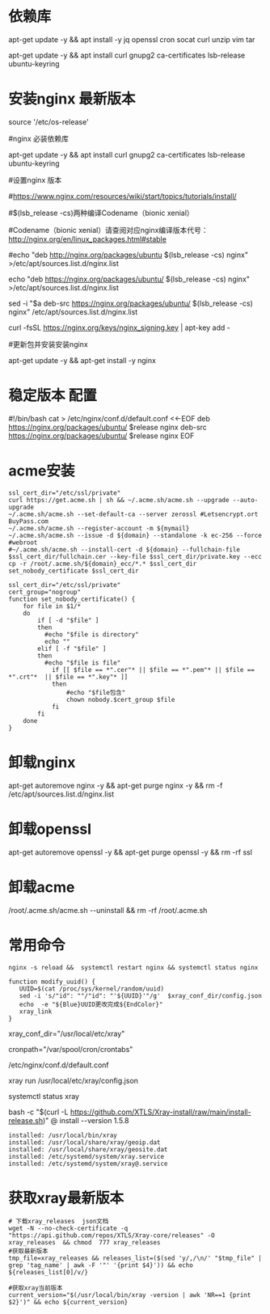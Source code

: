 # 依赖库

apt-get update -y && apt install -y jq openssl cron socat curl unzip vim tar

apt-get update -y && apt install curl gnupg2 ca-certificates lsb-release ubuntu-keyring

# 安装nginx 最新版本

source '/etc/os-release'

#nginx 必装依赖库

apt-get update -y && apt install curl gnupg2 ca-certificates lsb-release ubuntu-keyring

#设置nginx 版本

#https://www.nginx.com/resources/wiki/start/topics/tutorials/install/

#$(lsb_release -cs)两种编译Codename（bionic xenial） 

#Codename（bionic xenial）请查阅对应nginx编译版本代号：http://nginx.org/en/linux_packages.html#stable

#echo "deb http://nginx.org/packages/ubuntu $(lsb_release -cs) nginx" >/etc/apt/sources.list.d/nginx.list

echo "deb https://nginx.org/packages/ubuntu/ $(lsb_release -cs) nginx" >/etc/apt/sources.list.d/nginx.list

sed -i "\$a deb-src https://nginx.org/packages/ubuntu/ $(lsb_release -cs) nginx" /etc/apt/sources.list.d/nginx.list

curl -fsSL https://nginx.org/keys/nginx_signing.key | apt-key add -

#更新包并安装安装nginx

apt-get update -y && apt-get install -y nginx


# 稳定版本 配置
#!/bin/bash
cat > /etc/nginx/conf.d/default.conf <<-EOF
deb https://nginx.org/packages/ubuntu/ $release nginx
deb-src https://nginx.org/packages/ubuntu/ $release nginx
EOF

# acme安装
```
ssl_cert_dir="/etc/ssl/private"
curl https://get.acme.sh | sh && ~/.acme.sh/acme.sh --upgrade --auto-upgrade
~/.acme.sh/acme.sh --set-default-ca --server zerossl #Letsencrypt.ort BuyPass.com
~/.acme.sh/acme.sh --register-account -m ${mymail}
~/.acme.sh/acme.sh --issue -d ${domain} --standalone -k ec-256 --force #webroot
#~/.acme.sh/acme.sh --install-cert -d ${domain} --fullchain-file $ssl_cert_dir/fullchain.cer --key-file $ssl_cert_dir/private.key --ecc
cp -r /root/.acme.sh/${domain}_ecc/*.* $ssl_cert_dir
set_nobody_certificate $ssl_cert_dir

ssl_cert_dir="/etc/ssl/private" 
cert_group="nogroup"
function set_nobody_certificate() {
	for file in $1/*
	do
		if [ -d "$file" ]
		then 
		  #echo "$file is directory"
		  echo ""
		elif [ -f "$file" ]
		then
		  #echo "$file is file"
			if [[ $file == *".cer"* || $file == *".pem"* || $file == *".crt"*  || $file == *".key"* ]]
			then
			    #echo "$file包含"
			    chown nobody.$cert_group $file
			fi
		fi
	done
}

```

# 卸载nginx
apt-get autoremove nginx -y && apt-get purge nginx -y  && rm -f /etc/apt/sources.list.d/nginx.list 

# 卸载openssl
apt-get autoremove  openssl -y && apt-get purge openssl -y && rm -rf ssl

# 卸载acme
 /root/.acme.sh/acme.sh --uninstall &&  rm -rf /root/.acme.sh
 
 # 常用命令
 ```
 nginx -s reload &&  systemctl restart nginx && systemctl status nginx
 ```
 ```
 function modify_uuid() {
	UUID=$(cat /proc/sys/kernel/random/uuid)
	sed -i 's/"id": ""/"id": "'${UUID}'"/g'  $xray_conf_dir/config.json
	echo  -e "${Blue}UUID更改完成${EndColor}"
	xray_link
}
```
xray_conf_dir="/usr/local/etc/xray"

cronpath="/var/spool/cron/crontabs"

/etc/nginx/conf.d/default.conf

xray run /usr/local/etc/xray/config.json

systemctl status xray

bash -c "$(curl -L https://github.com/XTLS/Xray-install/raw/main/install-release.sh)" @ install --version 1.5.8
```
installed: /usr/local/bin/xray
installed: /usr/local/share/xray/geoip.dat
installed: /usr/local/share/xray/geosite.dat
installed: /etc/systemd/system/xray.service
installed: /etc/systemd/system/xray@.service

```
# 获取xray最新版本
```
# 下载xray_releases  json文档
wget -N --no-check-certificate -q "https://api.github.com/repos/XTLS/Xray-core/releases" -O xray_releases  && chmod  777 xray_releases
#获取最新版本
tmp_file=xray_releases && releases_list=($(sed 'y/,/\n/' "$tmp_file" | grep 'tag_name' | awk -F '"' '{print $4}')) && echo  ${releases_list[0]/v/}

#获取xray当前版本
current_version="$(/usr/local/bin/xray -version | awk 'NR==1 {print $2}')" && echo ${current_version}
```
